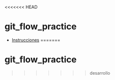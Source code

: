 <<<<<<< HEAD
# git_flow_practice

* [Instrucciones](https://misovirtual.virtual.uniandes.edu.co/codelabs/git_flow_practice/#0)
=======
# git_flow_practice
>>>>>>> desarrollo
